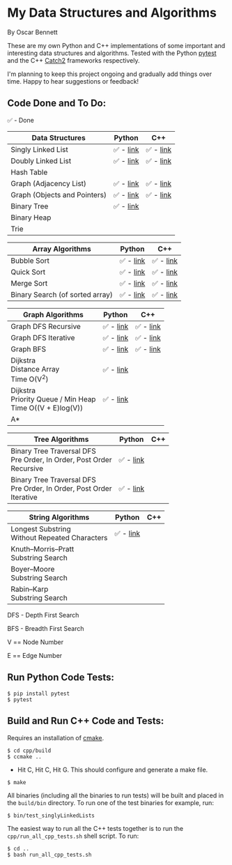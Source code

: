 # My Data Structures and Algorithms

By Oscar Bennett

These are my own Python and C++ implementations of some important and interesting data structures and algorithms. Tested with the Python [pytest](https://docs.pytest.org/en/latest/) and the C++ [Catch2](https://github.com/catchorg/Catch2) frameworks respectively.

I'm planning to keep this project ongoing and gradually add things over time. Happy to hear suggestions or feedback!

## Code Done and To Do:

:white_check_mark: - Done

Data Structures | Python | C++
----------------|--------|----
Singly Linked List|:white_check_mark: - [link](https://github.com/ofbennett/my-ds-and-algos/blob/master/python/linkedLists/linkedLists.py#L1)|:white_check_mark: - [link](https://github.com/ofbennett/my-ds-and-algos/blob/master/cpp/linkedLists/src/linkedLists.h#L7)
Doubly Linked List|:white_check_mark: - [link](https://github.com/ofbennett/my-ds-and-algos/blob/master/python/linkedLists/linkedLists.py#L154)|:white_check_mark: - [link](https://github.com/ofbennett/my-ds-and-algos/blob/master/cpp/linkedLists/src/linkedLists.h#L41)
Hash Table||
Graph (Adjacency List)|:white_check_mark: - [link](https://github.com/ofbennett/ds-and-algos/blob/master/python/graphs/graph_ds.py#L1)| :white_check_mark: - [link](https://github.com/ofbennett/ds-and-algos/blob/master/cpp/graphs/src/graph_ds.h#L12)
Graph (Objects and Pointers)|:white_check_mark: - [link](https://github.com/ofbennett/ds-and-algos/blob/master/python/graphs/graph_ds.py#L13)| :white_check_mark: - [link](https://github.com/ofbennett/ds-and-algos/blob/master/cpp/graphs/src/graph_ds.h#L19)
Binary Tree|:white_check_mark: - [link](https://github.com/ofbennett/ds-and-algos/blob/master/python/trees/tree_ds.py#L16)|
Binary Heap||
Trie||

Array Algorithms | Python | C++
-----------|--------|----
Bubble Sort|:white_check_mark: - [link](https://github.com/ofbennett/my-ds-and-algos/blob/master/python/sort/sort_algos.py#L3)|:white_check_mark: - [link](https://github.com/ofbennett/my-ds-and-algos/blob/master/cpp/sort/src/sort_algos.cpp#L5)
Quick Sort|:white_check_mark: - [link](https://github.com/ofbennett/my-ds-and-algos/blob/master/python/sort/sort_algos.py#L19)|:white_check_mark: - [link](https://github.com/ofbennett/my-ds-and-algos/blob/master/cpp/sort/src/sort_algos.cpp#L29)
Merge Sort|:white_check_mark: - [link](https://github.com/ofbennett/my-ds-and-algos/blob/master/python/sort/sort_algos.py#L45)|:white_check_mark: - [link](https://github.com/ofbennett/my-ds-and-algos/blob/master/cpp/sort/src/sort_algos.cpp#L62)
Binary Search (of sorted array)|:white_check_mark: - [link](https://github.com/ofbennett/my-ds-and-algos/blob/master/python/search/search_algos.py#L2)|:white_check_mark: - [link](https://github.com/ofbennett/ds-and-algos/blob/master/cpp/search/src/search_algos.cpp#L5)

Graph Algorithms | Python | C++
-----------|--------|----
Graph DFS Recursive|:white_check_mark: - [link](https://github.com/ofbennett/ds-and-algos/blob/master/python/graphs/graph_algos.py#L26)|:white_check_mark: - [link](https://github.com/ofbennett/ds-and-algos/blob/master/cpp/graphs/src/graph_algos.cpp#L51)
Graph DFS Iterative|:white_check_mark: - [link](https://github.com/ofbennett/ds-and-algos/blob/master/python/graphs/graph_algos.py#L49)|:white_check_mark: - [link](https://github.com/ofbennett/ds-and-algos/blob/master/cpp/graphs/src/graph_algos.cpp#L95)
Graph BFS|:white_check_mark: - [link](https://github.com/ofbennett/ds-and-algos/blob/master/python/graphs/graph_algos.py#L73)|:white_check_mark: - [link](https://github.com/ofbennett/ds-and-algos/blob/master/cpp/graphs/src/graph_algos.cpp#L137)
Dijkstra<br>Distance Array<br>Time O(V<sup>2</sup>)|:white_check_mark: - [link](https://github.com/ofbennett/ds-and-algos/blob/master/python/graphs/graph_algos.py#L97)|
Dijkstra<br>Priority Queue / Min Heap<br>Time O((V + E)log(V))|:white_check_mark: - [link](https://github.com/ofbennett/ds-and-algos/blob/master/python/graphs/graph_algos.py#L139)|
A* ||

Tree Algorithms | Python | C++
-----------|--------|----
Binary Tree Traversal DFS<br>Pre Order, In Order, Post Order<br>Recursive|:white_check_mark: - [link](https://github.com/ofbennett/ds-and-algos/blob/master/python/trees/tree_algos.py#L20)|
Binary Tree Traversal DFS<br>Pre Order, In Order, Post Order<br>Iterative|:white_check_mark: - [link](https://github.com/ofbennett/ds-and-algos/blob/master/python/trees/tree_algos.py#L45)|

String Algorithms | Python | C++
-----------|--------|----
Longest Substring<br>Without Repeated Characters|:white_check_mark: - [link](https://github.com/ofbennett/ds-and-algos/blob/master/python/strings/string_algos.py#L5)|
Knuth–Morris–Pratt<br>Substring Search ||
Boyer–Moore<br>Substring Search ||
Rabin–Karp<br>Substring Search ||


DFS - Depth First Search

BFS - Breadth First Search

V == Node Number

E == Edge Number

## Run Python Code Tests:

```
$ pip install pytest
$ pytest
```

## Build and Run C++ Code and Tests:
Requires an installation of [cmake](https://cmake.org).

```
$ cd cpp/build
$ ccmake ..
```
- Hit C, Hit C, Hit G. This should configure and generate a make file.
```
$ make
```
All binaries (including all the binaries to run tests) will be built and placed in the `build/bin` directory. To run one of the test binaries for example, run:
```
$ bin/test_singlyLinkedLists
```
The easiest way to run all the C++ tests together is to run the `cpp/run_all_cpp_tests.sh` shell script. To run:
```
$ cd ..
$ bash run_all_cpp_tests.sh
```
